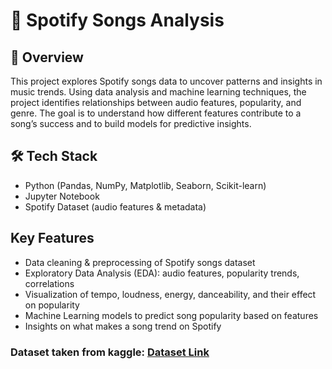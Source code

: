 # 🎵 Spotify Songs Analysis
## 📌 Overview

This project explores Spotify songs data to uncover patterns and insights in music trends. Using data analysis and machine learning techniques, the project identifies relationships between audio features, popularity, and genre. The goal is to understand how different features contribute to a song’s success and to build models for predictive insights.

## 🛠️ Tech Stack
- Python (Pandas, NumPy, Matplotlib, Seaborn, Scikit-learn)
- Jupyter Notebook
- Spotify Dataset (audio features & metadata)

## Key Features
- Data cleaning & preprocessing of Spotify songs dataset
- Exploratory Data Analysis (EDA): audio features, popularity trends, correlations
- Visualization of tempo, loudness, energy, danceability, and their effect on popularity
- Machine Learning models to predict song popularity based on features
- Insights on what makes a song trend on Spotify

### Dataset taken from kaggle: [Dataset Link](https://www.kaggle.com/datasets/asaniczka/top-spotify-songs-in-73-countries-daily-updated)
